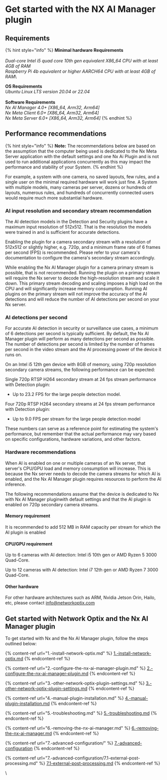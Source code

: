 # Get started with the NX AI Manager plugin

## Requirements

{% hint style="info" %}
**Minimal hardware Requirements**\
\
_Dual-core Intel i5 quad core 10th gen equivalent X86\_64 CPU with at least 4GB of RAM_\
_Raspberry Pi 4b equivalent or higher AARCH64 CPU with at least 4GB of RAM_\


**OS Requirements**\
_Ubuntu Linux LTS version 20.04 or 22.04_\
\
**Software Requirements**\
_Nx AI Manager 4.0+                                     \[X86\_64, Arm32, Arm64]_\
_Nx Meta Client 6.0+                                      \[X86\_64, Arm32, Arm64]_\
_Nx Meta Server 6.0+                                      \[X86\_64, Arm32, Arm64]_
{% endhint %}

## Performance recommendations

{% hint style="info" %}
**Note:** The recommendations below are based on the assumption that the computer being used is dedicated to the Nx Meta Server application with the default settings and one Nx Ai Plugin and is not used to run additional applications concurrently as this may impact the performance and stability of your System.
{% endhint %}

For example, a system with one camera, no saved layouts, few rules, and a single user on the minimal required hardware will work just fine. A System with multiple models, many cameras per server, dozens or hundreds of layouts, numerous rules, and hundreds of concurrently connected users would require much more substantial hardware.

### AI input resolution and secondary stream recommendation

The AI detection models in the Detection and Security plugins have a maximum input resolution of 512x512. That is the resolution the models were trained in and is sufficient for accurate detections.&#x20;

Enabling the plugin for a camera secondary stream with a resolution of 512x512 or slightly higher, e.g. 720p, and a minimum frame rate of 6 frames per second (FPS) is recommended. Please refer to your camera's documentation to configure the camera's secondary stream accordingly.

While enabling the Nx AI Manager plugin for a camera primary stream is possible, that is not recommended. Running the plugin on a primary stream will require the Nx server to decode the high-resolution stream and scale it down. This primary stream decoding and scaling imposes a high load on the CPU and will significantly increase memory consumption. Running AI plugins on the primary stream will not improve the accuracy of the AI detections and will reduce the number of AI detections per second on your Nx server.

### AI detections per second

For accurate AI detection in security or surveillance use cases, a minimum of 6 detections per second is typically sufficient. By default, the Nx AI Manager plugin will perform as many detections per second as possible. The number of detections per second is limited by the number of frames per second in the video stream and the AI processing power of the device it runs on.

On an Intel i5 12th gen device with 8GB of memory, using 720p resolution secondary camera streams, the following performance can be expected:

Single 720p RTSP H264 secondary stream at 24 fps stream performance with Detection plugin:

* Up to 23.2 FPS for the large people detection model.

Four 720p RTSP H264 secondary streams at 24 fps stream performance with Detection plugin:

* Up to 9.0 FPS per stream for the large people detection model

These numbers can serve as a reference point for estimating the system's performance, but remember that the actual performance may vary based on specific configurations, hardware variations, and other factors.

### Hardware recommendations

When AI is enabled on one or multiple cameras of an Nx server, that server's CPU/GPU load and memory consumption will increase. This is because the Nx server needs to decode the camera streams for which AI is enabled, and the Nx AI Manager plugin requires resources to perform the AI inference.&#x20;

The following recommendations assume that the device is dedicated to Nx with Nx AI Manager pluginwith default settings and that the AI plugin is enabled on 720p secondary camera streams.

#### Memory requirement

It is recommended to add 512 MB in RAM capacity per stream for which the AI plugin is enabled

#### CPU/GPU requirement

Up to 6 cameras with AI detection: Intel i5 10th gen or AMD Ryzen 5 3000 Quad-Core.

Up to 12 cameras with AI detection: Intel i7 12th gen or AMD Ryzen 7 3000 Quad-Core.

#### Other hardware

For other hardware architectures such as ARM, Nvidia Jetson Orin, Hailo, etc, please contact info@networkoptix.com

## Get started with Network Optix and the Nx AI Manager plugin

To get started with Nx and the Nx AI Manager plugin, follow the steps outlined below:&#x20;

{% content-ref url="1.-install-network-optix.md" %}
[1.-install-network-optix.md](1.-install-network-optix.md)
{% endcontent-ref %}

{% content-ref url="2.-configure-the-nx-ai-manager-plugin.md" %}
[2.-configure-the-nx-ai-manager-plugin.md](2.-configure-the-nx-ai-manager-plugin.md)
{% endcontent-ref %}

{% content-ref url="3.-other-network-optix-plugin-settings.md" %}
[3.-other-network-optix-plugin-settings.md](3.-other-network-optix-plugin-settings.md)
{% endcontent-ref %}

{% content-ref url="4.-manual-plugin-installation.md" %}
[4.-manual-plugin-installation.md](4.-manual-plugin-installation.md)
{% endcontent-ref %}

{% content-ref url="5.-troubleshooting.md" %}
[5.-troubleshooting.md](5.-troubleshooting.md)
{% endcontent-ref %}

{% content-ref url="6.-removing-the-nx-ai-manager.md" %}
[6.-removing-the-nx-ai-manager.md](6.-removing-the-nx-ai-manager.md)
{% endcontent-ref %}

{% content-ref url="7.-advanced-configuration/" %}
[7.-advanced-configuration](7.-advanced-configuration/)
{% endcontent-ref %}

{% content-ref url="7.-advanced-configuration/7.1-external-post-processing.md" %}
[7.1-external-post-processing.md](7.-advanced-configuration/7.1-external-post-processing.md)
{% endcontent-ref %}

\


